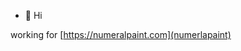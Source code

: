 - 👋 Hi

<!---
breaker01/breaker01 is a ✨ special ✨ repository because its `README.md` (this file) appears on your GitHub profile.
You can click the Preview link to take a look at your changes.
--->
working for [https://numeralpaint.com](numerlapaint)
